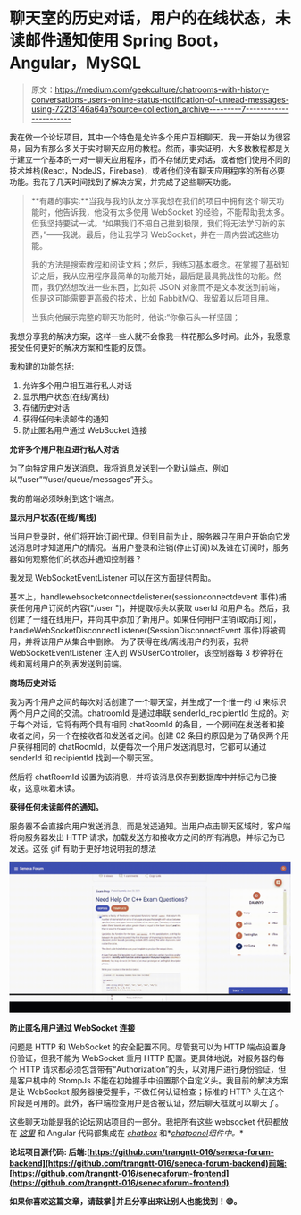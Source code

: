 # 聊天室的历史对话，用户的在线状态，未读邮件通知使用 Spring Boot，Angular，MySQL

> 原文：<https://medium.com/geekculture/chatrooms-with-history-conversations-users-online-status-notification-of-unread-messages-using-722f3146a64a?source=collection_archive---------7----------------------->

我在做一个论坛项目，其中一个特色是允许多个用户互相聊天。我一开始以为很容易，因为有那么多关于实时聊天应用的教程。然而，事实证明，大多数教程都是关于建立一个基本的一对一聊天应用程序，而不存储历史对话，或者他们使用不同的技术堆栈(React，NodeJS，Firebase)，或者他们没有聊天应用程序的所有必要功能。我花了几天时间找到了解决方案，并完成了这些聊天功能。

> **有趣的事实:**当我与我的队友分享我想在我们的项目中拥有这个聊天功能时，他告诉我，他没有太多使用 WebSocket 的经验，不能帮助我太多。但我坚持要试一试。“如果我们不把自己推到极限，我们将无法学习新的东西，”——我说。最后，他让我学习 WebSocket，并在一周内尝试这些功能。
> 
> 我的方法是搜索教程和阅读文档；然后，我练习基本概念。在掌握了基础知识之后，我从应用程序最简单的功能开始，最后是最具挑战性的功能。然而，我仍然想改进一些东西，比如将 JSON 对象而不是文本发送到前端，但是这可能需要更高级的技术，比如 RabbitMQ。我留着以后项目用。
> 
> 当我向他展示完整的聊天功能时，他说:“你像石头一样坚固；

我想分享我的解决方案，这样一些人就不会像我一样花那么多时间。此外，我愿意接受任何更好的解决方案和性能的反馈。

我构建的功能包括:

1.  允许多个用户相互进行私人对话
2.  显示用户状态(在线/离线)
3.  存储历史对话
4.  获得任何未读邮件的通知
5.  防止匿名用户通过 WebSocket 连接

**允许多个用户相互进行私人对话**

为了向特定用户发送消息，我将消息发送到一个默认端点，例如以“/user”“/user/queue/messages”开头。

我的前端必须映射到这个端点。

**显示用户状态(在线/离线)**

当用户登录时，他们将开始订阅代理。但到目前为止，服务器只在用户开始向它发送消息时才知道用户的情况。当用户登录和注销(停止订阅)以及谁在订阅时，服务器如何观察他们的状态并通知控制器？

我发现 WebSocketEventListener 可以在这方面提供帮助。

基本上，handlewebsocketconnectdelistener(sessionconnectdevent 事件)捕获任何用户订阅的内容("/user ")，并提取标头以获取 userId 和用户名。然后，我创建了一组在线用户，并向其中添加了新用户。如果任何用户注销(取消订阅)，handleWebSocketDisconnectListener(SessionDisconnectEvent 事件)将被调用，并将该用户从集合<onlineuserdto>中删除。
为了获得在线/离线用户的列表，我将 WebSocketEventListener 注入到 WSUserController，该控制器每 3 秒钟将在线和离线用户的列表发送到前端。</onlineuserdto>

**商场历史对话**

我为两个用户之间的每次对话创建了一个聊天室，并生成了一个惟一的 id 来标识两个用户之间的交流。chatroomId 是通过串联 senderId_recipientId 生成的。对于每个对话，它将有两个具有相同 chatRoomId 的条目，一个房间在发送者和接收者之间，另一个在接收者和发送者之间。创建 02 条目的原因是为了确保两个用户获得相同的 chatRoomId，以便每次一个用户发送消息时，它都可以通过 senderId 和 recipientId 找到一个聊天室。

然后将 chatRoomId 设置为该消息，并将该消息保存到数据库中并标记为已接收，这意味着未读。

**获得任何未读邮件的通知。**

服务器不会直接向用户发送消息，而是发送通知。当用户点击聊天区域时，客户端将向服务器发出 HTTP 请求，加载发送方和接收方之间的所有消息，并标记为已发送。这张 gif 有助于更好地说明我的想法

![](img/72605df582b6055e7af347fdd0e45334.png)

**防止匿名用户通过 WebSocket 连接**

问题是 HTTP 和 WebSocket 的安全配置不同。尽管我可以为 HTTP 端点设置身份验证，但我不能为 WebSocket 重用 HTTP 配置。更具体地说，对服务器的每个 HTTP 请求都必须包含带有“Authorization”的头，以对用户进行身份验证，但是客户机中的 StompJs 不能在初始握手中设置那个自定义头。我目前的解决方案是让 WebSocket 服务器接受握手，不做任何认证检查；标准的 HTTP 头在这个阶段是可用的。此外，客户端检查用户是否被认证，然后聊天框就可以聊天了。

这些聊天功能是我的论坛网站项目的一部分。我把所有这些 websocket 代码都放在 [*这里*](https://github.com/trangntt-016/seneca-forum-backend/tree/master/src/main/java/com/seneca/senecaforum/websocket) 和 Angular 代码都集成在 [*chatbox*](https://github.com/trangntt-016/senecaforum-frontend/tree/master/src/app/chatbox) 和*[*chatpanel*](https://github.com/trangntt-016/senecaforum-frontend/tree/master/src/app/chatpanel)*组件中。**

**论坛项目源代码:
后端:[https://github.com/trangntt-016/seneca-forum-backend](https://github.com/trangntt-016/seneca-forum-backend)前端:[https://github.com/trangntt-016/senecaforum-frontend](https://github.com/trangntt-016/senecaforum-frontend)**

**如果你喜欢这篇文章，请鼓掌👏**并且分享出来让别人也能找到！**😄。**